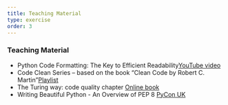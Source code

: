 ```yaml
---
title: Teaching Material  
type: exercise
order: 3
---
```


### **Teaching Material**

- Python Code Formatting: The Key to Efficient Readability[YouTube video](https://www.youtube.com/watch?v=tpHH6OiA3Wk)
- Code Clean Series – based on the book “Clean Code by Robert C. Martin”[Playlist](https://www.youtube.com/watch?v=-xiEX7AEJ_o&list=PLz1zqwR7fgeHv5z_phgWhC_BPOJuSaOZe&index=1&t=0s)
- The Turing way: code quality chapter [Online book](https://the-turing-way.netlify.app/reproducible-research/code-quality.html)
- Writing Beautiful Python - An Overview of PEP 8  [PyCon UK](https://www.youtube.com/watch?v=5zrlZGyEwMM)

